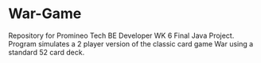 # War-Game
Repository for Promineo Tech BE Developer WK 6 Final Java Project. Program simulates a 2 player version of the classic card game War using a standard 52 card deck.

